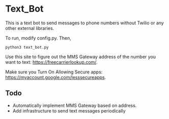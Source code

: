 # Text_Bot

This is a text bot to send messages to phone numbers without Twilio or any other
external libraries.

To run, modify config.py. Then,
```
python3 text_bot.py
```

Use this site to figure out the MMS Gateway address of the number you want to
text: https://freecarrierlookup.com/.

Make sure you Turn On Allowing Secure apps: https://myaccount.google.com/lesssecureapps.

## Todo
* Automatically implement MMS Gateway based on address.
* Add infrastructure to send text messages periodically
